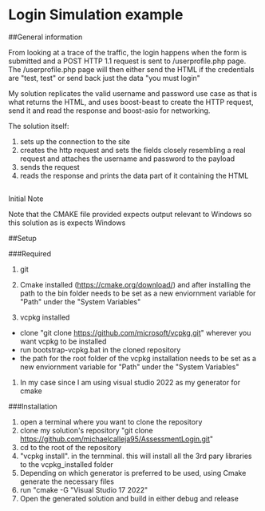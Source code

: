 # Login Simulation example

##General information

From looking at a trace of the traffic, the login happens when the form is submitted and a POST HTTP 1.1 request is sent to /userprofile.php page. The /userprofile.php page will then either send the HTML if the credentials are "test, test" or send back just the data "you must login"

My solution replicates the valid username and password use case as that is what returns the HTML, and uses boost-beast to create the HTTP request, send it and read the response and boost-asio for networking.

The solution itself: 
1. sets up the connection to the site
1. creates the http request and sets the fields closely resembling a real request and attaches the username and password to the payload
1. sends the request
1. reads the response and prints the data part of it containing the HTML

##
Initial Note

Note that the CMAKE file provided expects output relevant to Windows so this solution as is expects Windows  

##Setup

###Required

1. git

1. Cmake installed (https://cmake.org/download/) and after installing the path to the bin folder needs to be set as a new enviornment variable for "Path" under the "System Variables"

1. vcpkg installed
* clone "git clone https://github.com/microsoft/vcpkg.git" wherever you want vcpkg to be installed
* run bootstrap-vcpkg.bat in the cloned repository
* the path for the root folder of the vcpkg installation needs to be set as a new enviornment variable for "Path" under the "System Variables"

1. In my case since I am using visual studio 2022 as my generator for cmake

###Installation

1. open a terminal where you want to clone the repository
1. clone my solution's repository "git clone https://github.com/michaelcalleja95/AssessmentLogin.git"
1. cd to the root of the repository
1. "vcpkg install". in the ternminal. this will install all the 3rd pary libraries to the vcpkg_installed folder
1. Depending on which generator is preferred to be used, using Cmake generate the necessary files
1. run "cmake -G "Visual Studio 17 2022" 
1. Open the generated solution and build in either debug and release


